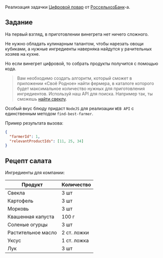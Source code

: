 Реализация задачки [Цифровой повар](https://rshbdigital.ru/digital-cook) от [РоссельхозБанк](https://www.rshb.ru/)-а.

## Задание

На первый взгляд, в приготовлении винегрета нет ничего сложного.

Не нужно обладать кулинарным талантом, чтобы нарезать овощи кубиками, а нужные ингредиенты наверняка найдутся у рачительных хозяев на кухне.

Но если винегрет цифровой, то собрать продукты получится с помощью кода. 

> Вам необходимо создать алгоритм, который сможет в приложении «Своё Родное» найти фермера, в каталоге которого будет максимальное количество нужных для приготовления ингредиентов.
> Используй наш API для поиска.
> Например так, ты сможешь [найти свеклу][1].

Особый вкус блюду придаст `NodeJS` для реализации `WEB API` с единственным методом `find-best-farmer`.

Пример результата вызова:
```json
{
  "farmerId": 1,
  "relevantProductIds": [11, 25, 34]
}
```

## Рецепт салата

Ингредиенты для компании:

| Продукт            | Количество  |
|--------------------|-------------|
| Свекла             | 3 шт        |
| Картофель          | 3 шт        |
| Морковь            | 3 шт        |
| Квашенная капуста  | 100 г       |
| Соленые огурцы     | 3 шт        |
| Растительное масло | 2 ст. ложки |
| Уксус              | 1 ст. ложка |
| Лук                | 3 шт        |

[1]:https://api.svoe-rodnoe.ru/api/v2/products?page=1&perPage=100&latitude=55.773788&longitude=37.65495&regionId=77&city=%D0%9C%D0%BE%D1%81%D0%BA%D0%B2%D0%B0&searchQuery=%D0%A1%D0%B2%D0%B5%D0%BA%D0%BB%D0%B0
